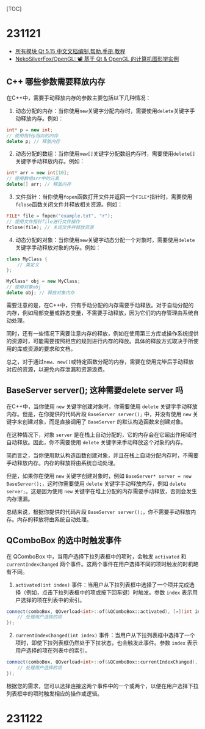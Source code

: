 [TOC]



# 231121

* [所有模块 Qt 5.15 中文文档编制,帮助,手册,教程](http://qt5.digitser.top/5.15/zh-CN/qtmodules.html)  
* [NekoSilverFox/OpenGL: 📽 基于 Qt & OpenGL 的计算机图形学实例](https://github.com/NekoSilverFox/OpenGL)  



## C++ 哪些参数需要释放内存

在C++中，需要手动释放内存的参数主要包括以下几种情况：

1. 动态分配的内存：当你使用`new`关键字分配内存时，需要使用`delete`关键字手动释放内存。例如：

```cpp
int* p = new int;
// 使用指针p指向的内存
delete p; // 释放内存
```

2. 动态分配的数组：当你使用`new[]`关键字分配数组内存时，需要使用`delete[]`关键字手动释放内存。例如：

```cpp
int* arr = new int[10];
// 使用数组arr中的元素
delete[] arr; // 释放内存
```

3. 文件指针：当你使用`fopen`函数打开文件并返回一个`FILE*`指针时，需要使用`fclose`函数关闭文件并释放相关资源。例如：

```cpp
FILE* file = fopen("example.txt", "r");
// 使用文件指针file进行文件操作
fclose(file); // 关闭文件并释放资源
```

4. 动态分配的对象：当你使用`new`关键字动态分配一个对象时，需要使用`delete`关键字手动释放对象的内存。例如：

```cpp
class MyClass {
    // 类定义
};

MyClass* obj = new MyClass;
// 使用对象obj
delete obj; // 释放对象内存
```

需要注意的是，在C++中，只有手动分配的内存需要手动释放。对于自动分配的内存，例如局部变量或静态变量，不需要手动释放，因为它们的内存管理由系统自动处理。

同时，还有一些情况下需要注意内存的释放，例如在使用第三方库或操作系统提供的资源时，可能需要按照相应的规则进行内存的释放。具体的释放方式取决于所使用的库或资源的要求和文档。

总之，对于通过`new`、`new[]`或特定函数分配的内存，需要在使用完毕后手动释放对应的资源，以避免内存泄漏和资源浪费。



## BaseServer server(); 这种需要delete server 吗

在C++中，当你使用 `new` 关键字创建对象时，你需要使用 `delete` 关键字手动释放内存。但是，在你提供的代码片段 `BaseServer server();` 中，并没有使用 `new` 关键字来创建对象，而是直接调用了 `BaseServer` 的默认构造函数来创建对象。

在这种情况下，对象 `server` 是在栈上自动分配的，它的内存会在它超出作用域时自动释放。因此，你不需要使用 `delete` 关键字来手动释放这个对象的内存。

简而言之，当你使用默认构造函数创建对象，并且在栈上自动分配内存时，不需要手动释放内存。内存的释放将由系统自动处理。

但是，如果你在使用 `new` 关键字创建对象时，例如 `BaseServer* server = new BaseServer();`，这时你需要使用 `delete` 关键字手动释放内存，例如 `delete server;`。这是因为使用 `new` 关键字在堆上分配的内存需要手动释放，否则会发生内存泄漏。

总结来说，根据你提供的代码片段 `BaseServer server();`，你不需要手动释放内存。内存的释放将由系统自动处理。



## QComboBox 的选中时触发事件

在 QComboBox 中，当用户选择下拉列表框中的项时，会触发 `activated` 和 `currentIndexChanged` 两个事件。这两个事件在用户选择不同的项时触发的时机略有不同。

1. `activated(int index)` 事件：当用户从下拉列表框中选择了一个项并完成选择（例如，点击下拉列表框中的项或按下回车键）时触发。参数 `index` 表示用户选择的项在列表中的索引。

```cpp
connect(comboBox, QOverload<int>::of(&QComboBox::activated), [=](int index) {
    // 处理用户选择的项
});
```

2. `currentIndexChanged(int index)` 事件：当用户从下拉列表框中选择了一个项时，即使下拉列表框仍然处于下拉状态，也会触发此事件。参数 `index` 表示用户选择的项在列表中的索引。

```cpp
connect(comboBox, QOverload<int>::of(&QComboBox::currentIndexChanged), [=](int index) {
    // 处理用户选择的项
});
```

根据您的需求，您可以选择连接这两个事件中的一个或两个，以便在用户选择下拉列表框中的项时触发相应的操作或逻辑。



# 231122

